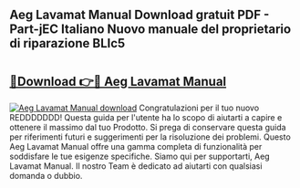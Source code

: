 ## Aeg Lavamat Manual Download gratuit PDF - Part-jEC Italiano Nuovo manuale del proprietario di riparazione BLIc5

# <h2><a href="http://dfc9ns.blite.top/?on=Aeg+Lavamat+Manual">🔗Download 👉🔴 Aeg Lavamat Manual</a></h2>

[![Aeg Lavamat Manual download](https://i.imgur.com/lujVjoI.png)](http://dfc9ns.blite.top/?on=Aeg+Lavamat+Manual)
Congratulazioni per il tuo nuovo REDDDDDDD! Questa guida per l'utente ha lo scopo di aiutarti a capire e ottenere il massimo dal tuo Prodotto. Si prega di conservare questa guida per riferimenti futuri e suggerimenti per la risoluzione dei problemi. Questo Aeg Lavamat Manual offre una gamma completa di funzionalità per soddisfare le tue esigenze specifiche. Siamo qui per supportarti, Aeg Lavamat Manual. Il nostro Team è dedicato ad aiutarti con qualsiasi domanda o dubbio.
